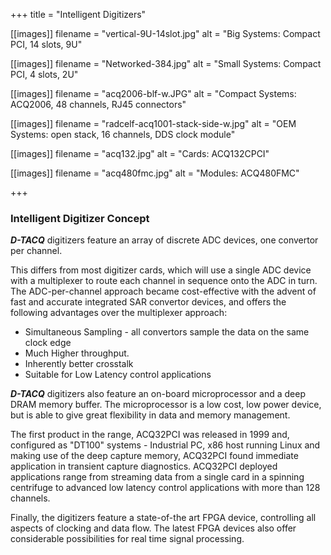 +++
title = "Intelligent Digitizers"

[[images]]
filename = "vertical-9U-14slot.jpg"
alt = "Big Systems: Compact PCI, 14 slots, 9U"

[[images]]
filename = "Networked-384.jpg"
alt = "Small Systems: Compact PCI, 4 slots, 2U"

[[images]]
filename = "acq2006-blf-w.JPG"
alt = "Compact Systems: ACQ2006, 48 channels, RJ45 connectors"

[[images]]
filename = "radcelf-acq1001-stack-side-w.jpg"
alt = "OEM Systems: open stack, 16 channels, DDS clock module"

[[images]]
filename = "acq132.jpg"
alt = "Cards: ACQ132CPCI"

[[images]]
filename = "acq480fmc.jpg"
alt = "Modules: ACQ480FMC"

+++

### Intelligent Digitizer Concept

***D-TACQ*** digitizers feature an array of discrete <tooltip>ADC</tooltip> devices, one convertor per channel.

This differs from most digitizer cards, which will use a single <tooltip>ADC</tooltip> device with a multiplexer to route each channel in sequence onto the <tooltip>ADC</tooltip> in turn. The <tooltip>ADC</tooltip>-per-channel approach became cost-effective with the advent of fast and accurate integrated <tooltip>SAR</tooltip> convertor devices, and offers the following advantages over the multiplexer approach:

*  Simultaneous Sampling - all convertors sample the data on the same clock edge
*  Much Higher throughput.
*  Inherently better crosstalk
*  Suitable for Low Latency control applications

***D-TACQ*** digitizers also feature an on-board microprocessor and a deep DRAM memory buffer. The microprocessor is a low cost, low power device, but is able to give great flexibility in data and memory management.

The first product in the range, ACQ32PCI was released in 1999 and, configured as "DT100" systems - Industrial PC, x86 host running Linux and making use of the deep capture memory, ACQ32PCI found immediate application in transient capture diagnostics. ACQ32PCI deployed applications range from streaming data from a single card in a spinning centrifuge to advanced low latency control applications with more than 128 channels.

Finally, the digitizers feature a state-of-the art <tooltip>FPGA</tooltip> device, controlling all aspects of clocking and data flow. The latest <tooltip>FPGA</tooltip> devices also offer considerable possibilities for real time signal processing.
